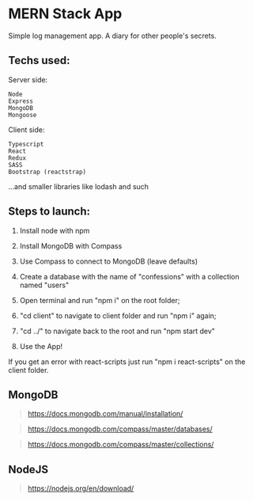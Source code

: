 # MERN Stack App

Simple log management app. A diary for other people's secrets.

## Techs used:

  Server side:

    Node
    Express
    MongoDB
    Mongoose
  
  Client side:
  
    Typescript
    React
    Redux
    SASS
    Bootstrap (reactstrap)
    
  ...and smaller libraries like lodash and such

## Steps to launch:

 1. Install node with npm

 2. Install MongoDB with Compass

 3. Use Compass to connect to MongoDB (leave defaults)

 4. Create a database with the name of "confessions" with a collection named "users" 

 5. Open terminal and run "npm i" on the root folder;

 6. "cd client" to navigate to client folder and run "npm i" again;

 7. "cd ../" to navigate back to the root and run "npm start dev"

 8. Use the App!

If you get an error with react-scripts just run "npm i react-scripts" on the client folder.


## MongoDB

  > https://docs.mongodb.com/manual/installation/

  > https://docs.mongodb.com/compass/master/databases/
  
  > https://docs.mongodb.com/compass/master/collections/

## NodeJS

  > https://nodejs.org/en/download/